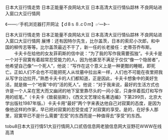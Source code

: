 日本大豆行情走势
日本正能量不良网站大豆
日本高清大豆行情仙踪林
不良网站进入窗口大豆行情网


《——✅手机浏览器打开网沚【ｄ8ｓ８.c０m】✅—》--

日本大豆行情走势
日本正能量不良网站大豆
日本高清大豆行情仙踪林
不良网站进入窗口大豆行情网
展博：还有因特尔先生，比尔盖茨，日本的索尼小次郎，和中国的柳传志等等。比尔盖茨最近不干了，新一任的长老接任：史蒂芬乔布斯。
　　卡夫卡在给他的女友菲莉斯的信中说：“为了我的写作我需要孤独”。卡夫卡是一个对于寂寞有着超常忍受能力的人，因为他甚至不满足于仅仅“像一个隐居者”，他希望自己像“一个死人”，他说：“写作在这个意义上是一种更酣的睡眠，即死亡。正如人们不会也不可能把死人从坟墓中拉出来一样，人们也不可能在夜里把我从写字台边拉开。”熟悉卡夫卡的人们都知道，正是因此，卡夫卡想象中的美好生活，就是做一个“地窖”中的“活的死人”。他说：“对于我来说，最好的生活方式也许是一个人呆在宽大而又幽闭的地下室里靠尽头的一间小室，只身伴着孤灯和写作用的纸笔。”（卡夫卡《致裴丽斯》，《西文文艺理论名著选编》下第299页，北京大学出版社1987年版。）卡夫卡用“最好”两个字来表达他自己对寂寞的态度，是因为像他这样的作家，早已把对寂寞的忍受变成了对寂寞的享受。是的，在好多人那里，寂寞早已不是什么需要“忍受”的东西而是一种值得去“享受”的东西。





tobu8日本大豆行情51大豆行情网入口贰佰信息网老狼信息网大豆野花WWW在线高清
